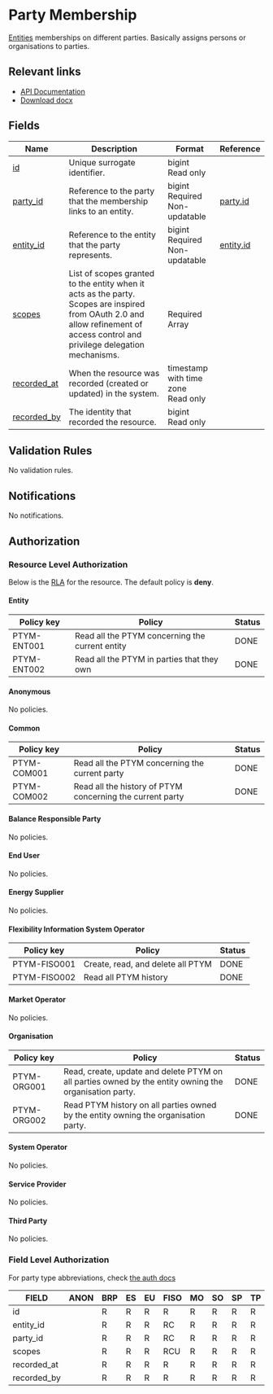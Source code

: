 # Party Membership

[Entities](entity.md) memberships on different parties. Basically assigns
persons or organisations to parties.

## Relevant links

* [API Documentation](../api/v0/index.html#/operations/list_party_membership)
* [Download docx](../download/party_membership.docx)

## Fields

| Name                                                                  | Description                                                                                                                                                                    | Format                                 | Reference                       |
|-----------------------------------------------------------------------|--------------------------------------------------------------------------------------------------------------------------------------------------------------------------------|----------------------------------------|---------------------------------|
| <a name="field-id" href="#field-id">id</a>                            | Unique surrogate identifier.                                                                                                                                                   | bigint<br/>Read only                   |                                 |
| <a name="field-party_id" href="#field-party_id">party_id</a>          | Reference to the party that the membership links to an entity.                                                                                                                 | bigint<br/>Required<br/>Non-updatable  | [party.id](party.md#field-id)   |
| <a name="field-entity_id" href="#field-entity_id">entity_id</a>       | Reference to the entity that the party represents.                                                                                                                             | bigint<br/>Required<br/>Non-updatable  | [entity.id](entity.md#field-id) |
| <a name="field-scopes" href="#field-scopes">scopes</a>                | List of scopes granted to the entity when it acts as the party. Scopes are inspired from OAuth 2.0 and allow refinement of access control and privilege delegation mechanisms. | <br/>Required<br/>Array                |                                 |
| <a name="field-recorded_at" href="#field-recorded_at">recorded_at</a> | When the resource was recorded (created or updated) in the system.                                                                                                             | timestamp with time zone<br/>Read only |                                 |
| <a name="field-recorded_by" href="#field-recorded_by">recorded_by</a> | The identity that recorded the resource.                                                                                                                                       | bigint<br/>Read only                   |                                 |

## Validation Rules

No validation rules.

## Notifications

No notifications.

## Authorization

### Resource Level Authorization

Below is the [RLA](../technical/auth.md#resource-level-authorization-rla) for the
resource. The default policy is **deny**.

#### Entity

| Policy key  | Policy                                          | Status |
|-------------|-------------------------------------------------|--------|
| PTYM-ENT001 | Read all the PTYM concerning the current entity | DONE   |
| PTYM-ENT002 | Read all the PTYM in parties that they own      | DONE   |

#### Anonymous

No policies.

#### Common

| Policy key  | Policy                                                    | Status |
|-------------|-----------------------------------------------------------|--------|
| PTYM-COM001 | Read all the PTYM concerning the current party            | DONE   |
| PTYM-COM002 | Read all the history of PTYM concerning the current party | DONE   |

#### Balance Responsible Party

No policies.

#### End User

No policies.

#### Energy Supplier

No policies.

#### Flexibility Information System Operator

| Policy key   | Policy                            | Status |
|--------------|-----------------------------------|--------|
| PTYM-FISO001 | Create, read, and delete all PTYM | DONE   |
| PTYM-FISO002 | Read all PTYM history             | DONE   |

#### Market Operator

No policies.

#### Organisation

| Policy key  | Policy                                                                                                 | Status |
|-------------|--------------------------------------------------------------------------------------------------------|--------|
| PTYM-ORG001 | Read, create, update and delete PTYM on all parties owned by the entity owning the organisation party. | DONE   |
| PTYM-ORG002 | Read PTYM history on all parties owned by the entity owning the organisation party.                    | DONE   |

#### System Operator

No policies.

#### Service Provider

No policies.

#### Third Party

No policies.

### Field Level Authorization

For party type abbreviations, check [the auth docs](../technical/auth.md#party-market-actors)

| FIELD       | ANON | BRP | ES | EU | FISO | MO | SO | SP | TP | ORG |
|-------------|------|-----|----|----|------|----|----|----|----|-----|
| id          |      | R   | R  | R  | R    | R  | R  | R  | R  | R   |
| entity_id   |      | R   | R  | R  | RC   | R  | R  | R  | R  | RC  |
| party_id    |      | R   | R  | R  | RC   | R  | R  | R  | R  | RC  |
| scopes      |      | R   | R  | R  | RCU  | R  | R  | R  | R  | RCU |
| recorded_at |      | R   | R  | R  | R    | R  | R  | R  | R  | R   |
| recorded_by |      | R   | R  | R  | R    | R  | R  | R  | R  | R   |
